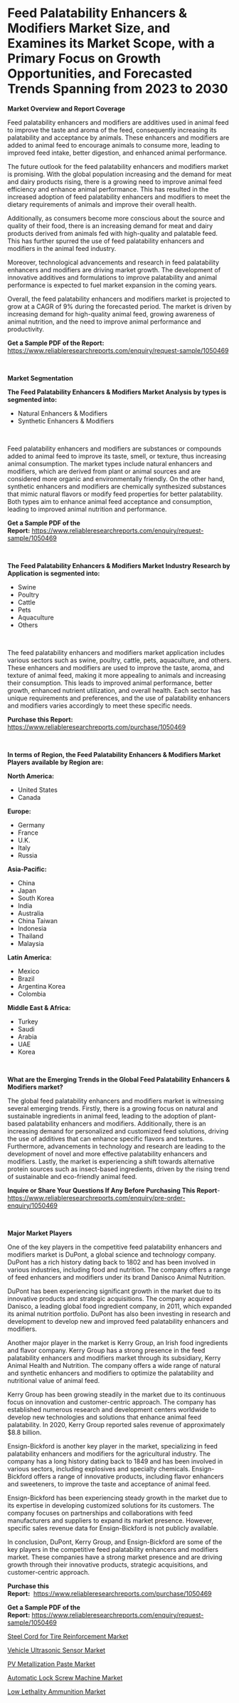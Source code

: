 <p><h1>Feed Palatability Enhancers & Modifiers Market Size, and Examines its Market Scope, with a Primary Focus on Growth Opportunities, and Forecasted Trends Spanning from 2023 to 2030</h1></p><p><strong>Market Overview and Report Coverage</strong></p>
<p><p>Feed palatability enhancers and modifiers are additives used in animal feed to improve the taste and aroma of the feed, consequently increasing its palatability and acceptance by animals. These enhancers and modifiers are added to animal feed to encourage animals to consume more, leading to improved feed intake, better digestion, and enhanced animal performance.</p><p>The future outlook for the feed palatability enhancers and modifiers market is promising. With the global population increasing and the demand for meat and dairy products rising, there is a growing need to improve animal feed efficiency and enhance animal performance. This has resulted in the increased adoption of feed palatability enhancers and modifiers to meet the dietary requirements of animals and improve their overall health.</p><p>Additionally, as consumers become more conscious about the source and quality of their food, there is an increasing demand for meat and dairy products derived from animals fed with high-quality and palatable feed. This has further spurred the use of feed palatability enhancers and modifiers in the animal feed industry.</p><p>Moreover, technological advancements and research in feed palatability enhancers and modifiers are driving market growth. The development of innovative additives and formulations to improve palatability and animal performance is expected to fuel market expansion in the coming years.</p><p>Overall, the feed palatability enhancers and modifiers market is projected to grow at a CAGR of 9% during the forecasted period. The market is driven by increasing demand for high-quality animal feed, growing awareness of animal nutrition, and the need to improve animal performance and productivity.</p></p>
<p><strong>Get a Sample PDF of the Report:</strong> <a href="https://www.reliableresearchreports.com/enquiry/request-sample/1050469">https://www.reliableresearchreports.com/enquiry/request-sample/1050469</a></p>
<p>&nbsp;</p>
<p><strong>Market Segmentation</strong></p>
<p><strong>The Feed Palatability Enhancers & Modifiers Market Analysis by types is segmented into:</strong></p>
<p><ul><li>Natural Enhancers & Modifiers</li><li>Synthetic Enhancers & Modifiers</li></ul></p>
<p>&nbsp;</p>
<p><p>Feed palatability enhancers and modifiers are substances or compounds added to animal feed to improve its taste, smell, or texture, thus increasing animal consumption. The market types include natural enhancers and modifiers, which are derived from plant or animal sources and are considered more organic and environmentally friendly. On the other hand, synthetic enhancers and modifiers are chemically synthesized substances that mimic natural flavors or modify feed properties for better palatability. Both types aim to enhance animal feed acceptance and consumption, leading to improved animal nutrition and performance.</p></p>
<p><strong>Get a Sample PDF of the Report:</strong>&nbsp;<a href="https://www.reliableresearchreports.com/enquiry/request-sample/1050469">https://www.reliableresearchreports.com/enquiry/request-sample/1050469</a></p>
<p>&nbsp;</p>
<p><strong>The Feed Palatability Enhancers & Modifiers Market Industry Research by Application is segmented into:</strong></p>
<p><ul><li>Swine</li><li>Poultry</li><li>Cattle</li><li>Pets</li><li>Aquaculture</li><li>Others</li></ul></p>
<p>&nbsp;</p>
<p><p>The feed palatability enhancers and modifiers market application includes various sectors such as swine, poultry, cattle, pets, aquaculture, and others. These enhancers and modifiers are used to improve the taste, aroma, and texture of animal feed, making it more appealing to animals and increasing their consumption. This leads to improved animal performance, better growth, enhanced nutrient utilization, and overall health. Each sector has unique requirements and preferences, and the use of palatability enhancers and modifiers varies accordingly to meet these specific needs.</p></p>
<p><strong>Purchase this Report:</strong>&nbsp; <a href="https://www.reliableresearchreports.com/purchase/1050469">https://www.reliableresearchreports.com/purchase/1050469</a></p>
<p>&nbsp;</p>
<p><strong>In terms of Region, the Feed Palatability Enhancers & Modifiers Market Players available by Region are:</strong></p>
<p>
    <p> <strong> North America: </strong>
        <ul>
            <li>United States</li>
            <li>Canada</li>
        </ul>
        </p> 
    <p> <strong> Europe: </strong>
        <ul>
            <li>Germany</li>
            <li>France</li>
            <li>U.K.</li>
            <li>Italy</li>
            <li>Russia</li>
        </ul>
        </p> 
    <p> <strong> Asia-Pacific: </strong>
        <ul>
            <li>China</li>
            <li>Japan</li>
            <li>South Korea</li>
            <li>India</li>
            <li>Australia</li>
            <li>China Taiwan</li>
            <li>Indonesia</li>
            <li>Thailand</li>
            <li>Malaysia</li>
        </ul>
        </p> 
    <p> <strong> Latin America: </strong>
        <ul>
            <li>Mexico</li>
            <li>Brazil</li>
            <li>Argentina Korea</li>
            <li>Colombia</li>
        </ul>
        </p> 
    <p> <strong> Middle East & Africa: </strong>
        <ul>
            <li>Turkey</li>
            <li>Saudi</li>
            <li>Arabia</li>
            <li>UAE</li>
            <li>Korea</li>
        </ul>
    </p>
    </p>
<p>&nbsp;</p>
<p><strong>What are the Emerging Trends in the Global Feed Palatability Enhancers & Modifiers market?</strong></p>
<p><p>The global feed palatability enhancers and modifiers market is witnessing several emerging trends. Firstly, there is a growing focus on natural and sustainable ingredients in animal feed, leading to the adoption of plant-based palatability enhancers and modifiers. Additionally, there is an increasing demand for personalized and customized feed solutions, driving the use of additives that can enhance specific flavors and textures. Furthermore, advancements in technology and research are leading to the development of novel and more effective palatability enhancers and modifiers. Lastly, the market is experiencing a shift towards alternative protein sources such as insect-based ingredients, driven by the rising trend of sustainable and eco-friendly animal feed.</p></p>
<p><strong>Inquire or Share Your Questions If Any Before Purchasing This Report</strong>- <a href="https://www.reliableresearchreports.com/enquiry/pre-order-enquiry/1050469">https://www.reliableresearchreports.com/enquiry/pre-order-enquiry/1050469</a></p>
<p>&nbsp;</p>
<p><strong>Major Market Players</strong></p>
<p><p>One of the key players in the competitive feed palatability enhancers and modifiers market is DuPont, a global science and technology company. DuPont has a rich history dating back to 1802 and has been involved in various industries, including food and nutrition. The company offers a range of feed enhancers and modifiers under its brand Danisco Animal Nutrition.</p><p>DuPont has been experiencing significant growth in the market due to its innovative products and strategic acquisitions. The company acquired Danisco, a leading global food ingredient company, in 2011, which expanded its animal nutrition portfolio. DuPont has also been investing in research and development to develop new and improved feed palatability enhancers and modifiers.</p><p>Another major player in the market is Kerry Group, an Irish food ingredients and flavor company. Kerry Group has a strong presence in the feed palatability enhancers and modifiers market through its subsidiary, Kerry Animal Health and Nutrition. The company offers a wide range of natural and synthetic enhancers and modifiers to optimize the palatability and nutritional value of animal feed.</p><p>Kerry Group has been growing steadily in the market due to its continuous focus on innovation and customer-centric approach. The company has established numerous research and development centers worldwide to develop new technologies and solutions that enhance animal feed palatability. In 2020, Kerry Group reported sales revenue of approximately $8.8 billion.</p><p>Ensign-Bickford is another key player in the market, specializing in feed palatability enhancers and modifiers for the agricultural industry. The company has a long history dating back to 1849 and has been involved in various sectors, including explosives and specialty chemicals. Ensign-Bickford offers a range of innovative products, including flavor enhancers and sweeteners, to improve the taste and acceptance of animal feed.</p><p>Ensign-Bickford has been experiencing steady growth in the market due to its expertise in developing customized solutions for its customers. The company focuses on partnerships and collaborations with feed manufacturers and suppliers to expand its market presence. However, specific sales revenue data for Ensign-Bickford is not publicly available.</p><p>In conclusion, DuPont, Kerry Group, and Ensign-Bickford are some of the key players in the competitive feed palatability enhancers and modifiers market. These companies have a strong market presence and are driving growth through their innovative products, strategic acquisitions, and customer-centric approach.</p></p>
<p><strong>Purchase this Report:</strong>&nbsp;&nbsp;<a href="https://www.reliableresearchreports.com/purchase/1050469">https://www.reliableresearchreports.com/purchase/1050469</a></p>
<p></p>
<p><strong>Get a Sample PDF of the Report:</strong>&nbsp;<a href="https://www.reliableresearchreports.com/enquiry/request-sample/1050469">https://www.reliableresearchreports.com/enquiry/request-sample/1050469</a></p>
<p><p><a href="https://www.linkedin.com/pulse/steel-cord-tire-reinforcement-market-research-report-provides-cywhf/">Steel Cord for Tire Reinforcement Market</a></p><p><a href="https://www.linkedin.com/pulse/vehicle-ultrasonic-sensor-market-size-share-amp-trends-tzjtf/">Vehicle Ultrasonic Sensor Market</a></p><p><a href="https://github.com/zebdakicsin/Market-Research-Report-List-1/blob/main/pv-metallization-paste-market.md">PV Metallization Paste Market</a></p><p><a href="https://medium.com/@adiroy75486/automatic-lock-screw-machine-market-analysis-its-cagr-market-segmentation-and-global-industry-114d8cacbf39">Automatic Lock Screw Machine Market</a></p><p><a href="https://medium.com/@abdulkazi7580/low-lethality-ammunition-market-insights-into-market-cagr-market-trends-and-growth-strategies-eb6812916806">Low Lethality Ammunition Market</a></p></p>